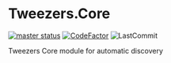 # Tweezers.Core
[![master status](https://ci.appveyor.com/api/projects/status/8ipg43l0r7sis43t?svg=true
)](https://https://ci.appveyor.com/project/Nomiki/tweezers-core/branch/master "Master Build")
[![CodeFactor](https://www.codefactor.io/repository/github/tweezers-project/tweezers.core/badge)](https://www.codefactor.io/repository/github/tweezers-project/tweezers.core)
![LastCommit](https://img.shields.io/github/last-commit/tweezers-project/Tweezers.Core)

Tweezers Core module for automatic discovery
